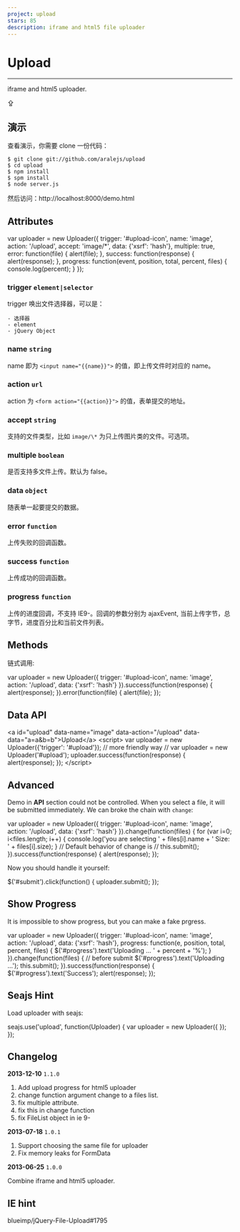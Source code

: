 ```yaml
---
project: upload
stars: 85
description: iframe and html5 file uploader
---
```


Upload
======

* * *

iframe and html5 uploader.

⇪

演示
--

查看演示，你需要 clone 一份代码：

```
$ git clone git://github.com/aralejs/upload
$ cd upload
$ npm install
$ spm install
$ node server.js
```

然后访问：http://localhost:8000/demo.html

Attributes
----------

var uploader \= new Uploader({
    trigger: '#upload-icon',
    name: 'image',
    action: '/upload',
    accept: 'image/\*',
    data: {'xsrf': 'hash'},
    multiple: true,
    error: function(file) {
        alert(file);
    },
    success: function(response) {
        alert(response);
    },
    progress: function(event, position, total, percent, files) {
        console.log(percent);
    }
});

### trigger `element|selector`

trigger 唤出文件选择器，可以是：

```
- 选择器
- element
- jQuery Object
```

### name `string`

name 即为 `<input name="{{name}}">` 的值，即上传文件时对应的 name。

### action `url`

action 为 `<form action="{{action}}">` 的值，表单提交的地址。

### accept `string`

支持的文件类型，比如 `image/\*` 为只上传图片类的文件。可选项。

### multiple `boolean`

是否支持多文件上传。默认为 false。

### data `object`

随表单一起要提交的数据。

### error `function`

上传失败的回调函数。

### success `function`

上传成功的回调函数。

### progress `function`

上传的进度回调，不支持 IE9-。回调的参数分别为 ajaxEvent, 当前上传字节，总字节，进度百分比和当前文件列表。

Methods
-------

链式调用:

var uploader \= new Uploader({
    trigger: '#upload-icon',
    name: 'image',
    action: '/upload',
    data: {'xsrf': 'hash'}
}).success(function(response) {
    alert(response);
}).error(function(file) {
    alert(file);
});

Data API
--------

<a id\="upload" data-name\="image" data-action\="/upload" data-data\="a=a&b=b"\>Upload</a\>
<script\>
var uploader \= new Uploader({'trigger': '#upload'});
// more friendly way
// var uploader = new Uploader('#upload');
uploader.success(function(response) {
    alert(response);
});
</script\>

Advanced
--------

Demo in **API** section could not be controlled. When you select a file, it will be submitted immediately. We can broke the chain with `change`:

var uploader \= new Uploader({
    trigger: '#upload-icon',
    name: 'image',
    action: '/upload',
    data: {'xsrf': 'hash'}
}).change(function(files) {
    for (var i\=0; i<files.length; i++) {
        console.log('you are selecting ' + files\[i\].name + ' Size: ' + files\[i\].size);
    }
    // Default behavior of change is
    // this.submit();
}).success(function(response) {
    alert(response);
});

Now you should handle it yourself:

$('#submit').click(function() {
    uploader.submit();
});

Show Progress
-------------

It is impossible to show progress, but you can make a fake prgress.

var uploader \= new Uploader({
    trigger: '#upload-icon',
    name: 'image',
    action: '/upload',
    data: {'xsrf': 'hash'},
    progress: function(e, position, total, percent, files) {
      $('#progress').text('Uploading ... ' + percent + '%');
    }
}).change(function(files) {
    // before submit
    $('#progress').text('Uploading ...');
    this.submit();
}).success(function(response) {
    $('#progress').text('Success');
    alert(response);
});

Seajs Hint
----------

Load uploader with seajs:

seajs.use('upload', function(Uploader) {
    var uploader \= new Uploader({
    });
});

Changelog
---------

**2013-12-10** `1.1.0`

1.  Add upload progress for html5 uploader
2.  change function argument change to a files list.
3.  fix multiple attribute.
4.  fix this in change function
5.  fix FileList object in ie 9-

**2013-07-18** `1.0.1`

1.  Support choosing the same file for uploader
2.  Fix memory leaks for FormData

**2013-06-25** `1.0.0`

Combine iframe and html5 uploader.

IE hint
-------

blueimp/jQuery-File-Upload#1795
